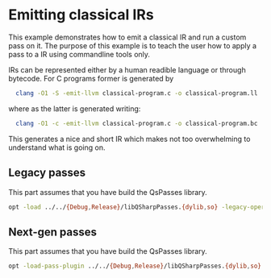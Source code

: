 # Emitting classical IRs

This example demonstrates how to emit a classical IR and run a custom
pass on it. The purpose of this example is to teach the user how to apply
a pass to a IR using commandline tools only.

IRs can be represented either by a human readible language or through bytecode. For
C programs former is generated by

```sh
  clang -O1 -S -emit-llvm classical-program.c -o classical-program.ll
```

where as the latter is generated writing:

```sh
  clang -O1 -c -emit-llvm classical-program.c -o classical-program.bc
```

This generates a nice and short IR which makes not too overwhelming to understand what is going on.

## Legacy passes

This part assumes that you have build the QsPasses library.

```sh
opt -load ../../{Debug,Release}/libQSharpPasses.{dylib,so} -legacy-operation-counter -analyze classical-program.ll
```

## Next-gen passes

This part assumes that you have build the QsPasses library.

```sh
opt -load-pass-plugin ../../{Debug,Release}/libQSharpPasses.{dylib,so} --passes="operation-counter" -disable-output classical-program.bc
```

